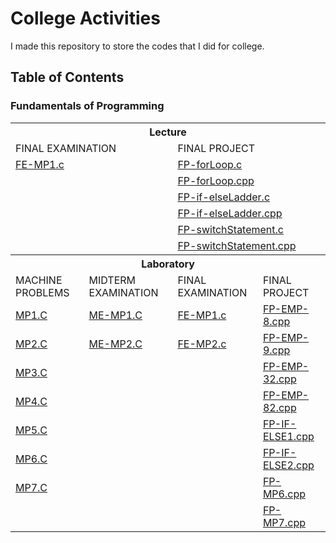 # College Activities

I made this repository to store the codes that I did for college.

## Table of Contents
### Fundamentals of Programming

<table>
  <tbody>
    <!-- LECTURE -->
    <tr>
        <th colspan="4">Lecture</th>
    </tr>
    <tr>
      <td colspan="2">FINAL EXAMINATION</td>
      <td colspan="2">FINAL PROJECT</td>
    </tr>
    <tr>
      <td colspan="2"><a
        href="https://github.com/Vhelkhana/College-Activities/blob/main/fundamentals-of-programming/lecture/final-examination/FE-MP1.c">
        FE-MP1.c</a></td>
      <td colspan="2"><a
        href="https://github.com/Vhelkhana/College-Activities/blob/main/fundamentals-of-programming/lecture/final-project/FP-forLoop.c">
        FP-forLoop.c</a></td>
    </tr>
    <tr>
      <td colspan="2"></td>
      <td colspan="2"><a
        href="https://github.com/Vhelkhana/College-Activities/blob/main/fundamentals-of-programming/lecture/final-project/FP-forLoop.cpp">
        FP-forLoop.cpp</a></td>
    </tr>
    <tr>
      <td colspan="2"></td>
      <td colspan="2"><a
        href="https://github.com/Vhelkhana/College-Activities/blob/main/fundamentals-of-programming/lecture/final-project/FP-if-elseLadder.c">
        FP-if-elseLadder.c</a></td>
    </tr>
    <tr>
      <td colspan="2"></td>
      <td colspan="2"><a
        href="https://github.com/Vhelkhana/College-Activities/blob/main/fundamentals-of-programming/lecture/final-project/FP-if-elseLadder.cpp">
        FP-if-elseLadder.cpp</a></td>
    </tr>
    <tr>
      <td colspan="2"></td>
      <td colspan="2"><a
        href="https://github.com/Vhelkhana/College-Activities/blob/main/fundamentals-of-programming/lecture/final-project/FP-switchStatement.c">
        FP-switchStatement.c</a></td>
    </tr>
    <tr>
      <td colspan="2"></td>
      <td colspan="2"><a
        href="https://github.com/Vhelkhana/College-Activities/blob/main/fundamentals-of-programming/lecture/final-project/FP-switchStatement.cpp">
        FP-switchStatement.cpp</a></td>
    </tr>
    <!-- LABORATORY -->
    <tr>
      <th colspan="4">Laboratory</th>
    </tr>
    <tr>
      <td>MACHINE PROBLEMS</td>
      <td>MIDTERM EXAMINATION</td>
      <td>FINAL EXAMINATION</td>
      <td>FINAL PROJECT</td>
    </tr>
    <tr>
      <td><a
        href="https://github.com/Vhelkhana/College-Activities/blob/main/fundamentals-of-programming/laboratory/machine-problems/MP1.C">
        MP1.C</a></td>
      <td><a
        href="https://github.com/Vhelkhana/College-Activities/blob/main/fundamentals-of-programming/laboratory/midterm-examination/ME-MP1.C">
        ME-MP1.C</a></td>
      <td><a
        href="https://github.com/Vhelkhana/College-Activities/blob/main/fundamentals-of-programming/laboratory/final-examination/FE-MP1.c">
        FE-MP1.c</a></td>
      <td><a
        href="https://github.com/Vhelkhana/College-Activities/blob/main/fundamentals-of-programming/laboratory/final-project/FP-EMP-8.cpp">
        FP-EMP-8.cpp</a></td>
    </tr>
    <tr>
      <td><a
        href="https://github.com/Vhelkhana/College-Activities/blob/main/fundamentals-of-programming/laboratory/machine-problems/MP2.C">
        MP2.C</a></td>
      <td><a
        href="https://github.com/Vhelkhana/College-Activities/blob/main/fundamentals-of-programming/laboratory/midterm-examination/ME-MP2.C">
        ME-MP2.C</a></td>
      <td><a
        href="https://github.com/Vhelkhana/College-Activities/blob/main/fundamentals-of-programming/laboratory/final-examination/FE-MP2.c">
        FE-MP2.c</a></td>
      <td><a
        href="https://github.com/Vhelkhana/College-Activities/blob/main/fundamentals-of-programming/laboratory/final-project/FP-EMP-9.cpp">
        FP-EMP-9.cpp</a></td>
    </tr>
    <tr>
      <td><a
        href="https://github.com/Vhelkhana/College-Activities/blob/main/fundamentals-of-programming/laboratory/machine-problems/MP3.C">
        MP3.C</a></td>
      <td></td>
      <td></td>
      <td><a
        href="https://github.com/Vhelkhana/College-Activities/blob/main/fundamentals-of-programming/laboratory/final-project/FP-EMP-32.cpp">
        FP-EMP-32.cpp</a></td>
    </tr>
    <tr>
      <td><a
        href="https://github.com/Vhelkhana/College-Activities/blob/main/fundamentals-of-programming/laboratory/machine-problems/MP4.C">
        MP4.C</a></td>
      <td></td>
      <td></td>
      <td><a
        href="https://github.com/Vhelkhana/College-Activities/blob/main/fundamentals-of-programming/laboratory/final-project/FP-EMP-82.cpp">
        FP-EMP-82.cpp</a></td>
    </tr>
    <tr>
      <td><a
        href="https://github.com/Vhelkhana/College-Activities/blob/main/fundamentals-of-programming/laboratory/machine-problems/MP5.C">
        MP5.C</a></td>
      <td></td>
      <td></td>
      <td><a
        href="https://github.com/Vhelkhana/College-Activities/blob/main/fundamentals-of-programming/laboratory/final-project/FP-IF-ELSE1.cpp">
        FP-IF-ELSE1.cpp</a></td>
    </tr>
    <tr>
      <td><a
        href="https://github.com/Vhelkhana/College-Activities/blob/main/fundamentals-of-programming/laboratory/machine-problems/MP6.c">
        MP6.C</a></td>
      <td></td>
      <td></td>
      <td><a
        href="https://github.com/Vhelkhana/College-Activities/blob/main/fundamentals-of-programming/laboratory/final-project/FP-IF-ELSE2.cpp">
        FP-IF-ELSE2.cpp</a></td>
    </tr>
    <tr>
      <td><a
        href="https://github.com/Vhelkhana/College-Activities/blob/main/fundamentals-of-programming/laboratory/machine-problems/MP7.c">
        MP7.C</a></td>
      <td></td>
      <td></td>
      <td><a
        href="https://github.com/Vhelkhana/College-Activities/blob/main/fundamentals-of-programming/laboratory/final-project/FP-MP6.cpp">
        FP-MP6.cpp</a></td>
    </tr>
    <tr>
      <td></td>
      <td></td>
      <td></td>
      <td><a
        href="https://github.com/Vhelkhana/College-Activities/blob/main/fundamentals-of-programming/laboratory/final-project/FP-MP7.cpp">
        FP-MP7.cpp</a></td>
    </tr>
  </tbody>
</table>
